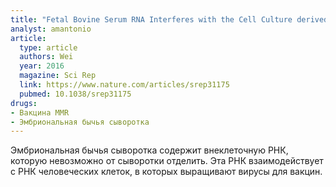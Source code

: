 ```yaml
---
title: "Fetal Bovine Serum RNA Interferes with the Cell Culture derived Extracellular RNA"
analyst: amantonio
article:
  type: article
  authors: Wei
  year: 2016
  magazine: Sci Rep
  link: https://www.nature.com/articles/srep31175
  pubmed: 10.1038/srep31175
drugs:
- Вакцина MMR
- Эмбриональная бычья сыворотка
---
```


Эмбриональная бычья сыворотка содержит внеклеточную РНК, которую невозможно от сыворотки отделить. Эта РНК взаимодействует с РНК человеческих клеток, в которых выращивают вирусы для вакцин.
